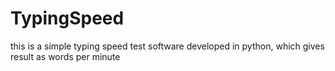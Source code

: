 # TypingSpeed
this is a simple typing speed test software developed in python, which gives result as words per minute 
